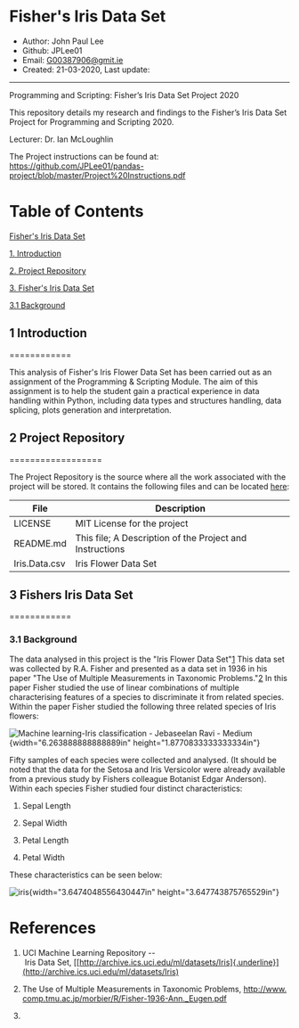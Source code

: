 # Fisher\'s Iris Data Set 

* Author: John Paul Lee
* Github: JPLee01
* Email: G00387906@gmit.ie
* Created: 21-03-2020, Last update:
------------------------------------------------------------------------------------------------
Programming and Scripting: Fisher’s Iris Data Set Project 2020

This repository details my research and findings to the Fisher’s Iris Data Set Project for Programming and Scripting 2020.

Lecturer: Dr. Ian McLoughlin

The Project instructions can be found at: https://github.com/JPLee01/pandas-project/blob/master/Project%20Instructions.pdf

Table of Contents
=================

[Fisher\'s Iris Data Set](#Fisher\'s-Iris-Data-Set)

[1. Introduction](#introduction)

[2. Project Repository](#project-repository)

[3. Fisher\'s Iris Data Set](#fishers-iris-data-set)

[3.1 Background](#background)

## 1 Introduction
============

This analysis of Fisher\'s Iris Flower Data Set has been carried out as
an assignment of the Programming & Scripting Module. The aim of this
assignment is to help the student gain a practical experience in data
handling within Python, including data types and structures handling,
data splicing, plots generation and interpretation.

## 2 Project Repository
==================

The Project Repository is the source where all the work associated with
the project will be stored. It contains the following files and can be
located [here](https://github.com/JPLee01/pandas-project):

  **File**    |     **Description**
  ---------   |   --------------------------------------------------------
  LICENSE     |    MIT License for the project
  README.md   |    This file; A Description of the Project and Instructions
  Iris.Data.csv |  Iris Flower Data Set
                                  

## 3 Fishers Iris Data Set
============
### 3.1 Background

The data analysed in this project is the \"Iris Flower Data
Set\"[1](#references) This data set was collected by R.A. Fisher and presented
as a data set in 1936 in his paper \"The Use of Multiple Measurements in
Taxonomic Problems.\"[2](#references) In this paper Fisher studied the
use of linear combinations of multiple characterising features of a
species to discriminate it from related species. Within the paper Fisher
studied the following three related species of Iris flowers:

![Machine learning-Iris classification - Jebaseelan Ravi -
Medium](https://www.google.com/url?sa=i&url=https%3A%2F%2Fmedium.com%2F%40jebaseelanravi96%2Fmachine-learning-iris-classification-33aa18a4a983&psig=AOvVaw30aRkryq3n3MqPc5nmBuK7&ust=1585675501146000&source=images&cd=vfe&ved=0CAIQjRxqFwoTCJj6htvbwugCFQAAAAAdAAAAABAD){width="6.263888888888889in"
height="1.8770833333333334in"}

Fifty samples of each species were collected and analysed. (It should be
noted that the data for the Setosa and Iris Versicolor were already
available from a previous study by Fishers colleague Botanist Edgar
Anderson). Within each species Fisher studied four distinct
characteristics:

1.  Sepal Length

2.  Sepal Width

3.  Petal Length

4.  Petal Width

These characteristics can be seen below:

![iris](https://www.google.com/url?sa=i&url=https%3A%2F%2Fblog.goodaudience.com%2Fclassifying-flowers-using-logistic-regression-in-sci-kit-learn-38262416e4c6&psig=AOvVaw3xmsbPQGze8EhuqfXR4sy1&ust=1585675591435000&source=images&cd=vfe&ved=0CAIQjRxqFwoTCOjKkYjcwugCFQAAAAAdAAAAABAD){width="3.6474048556430447in"
height="3.647743875765529in"}

References
==========

1.  UCI Machine Learning Repository -- Iris Data Set, [[http://archive.ics.uci.edu/ml/datasets/Iris]{.underline}](http://archive.ics.uci.edu/ml/datasets/Iris)

2.  The Use of Multiple Measurements in Taxonomic Problems, <http://www.comp.tmu.ac.jp/morbier/R/Fisher-1936-Ann._Eugen.pdf>

3.  

